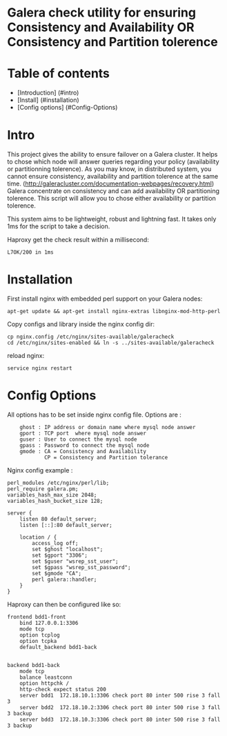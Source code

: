 Galera check utility for ensuring Consistency and Availability OR Consistency and Partition tolerence
=====================================================================================================

Table of contents
=================

 * [Introduction] (#intro)
 * [Install] (#installation)
 * [Config options] (#Config-Options)


Intro
=====

This project gives the ability to ensure failover on a Galera cluster. It helps to chose which node
will answer queries regarding your policy (availability or partitionning tolerence).
As you may know, in distributed system, you cannot ensure consistency, availability and partition
tolerence at the same time. (http://galeracluster.com/documentation-webpages/recovery.html)
Galera concentrate on consistency and can add availability OR partitioning tolerence. This script will
 allow you to chose either availability or partition tolerence.

This system aims to be lightweight, robust and lightning fast. It takes only 1ms for the script to take a decision.


Haproxy get the check result within a millisecond:
```
L7OK/200 in 1ms
```


Installation
============

First install nginx with embedded perl support on your Galera nodes:

```
apt-get update && apt-get install nginx-extras libnginx-mod-http-perl
```

Copy configs and library inside the nginx config dir:

```
cp nginx.config /etc/nginx/sites-available/galeracheck
cd /etc/nginx/sites-enabled && ln -s ../sites-available/galeracheck
```

reload nginx:
```
service nginx restart
```

Config Options
==============

All options has to be set inside nginx config file.
Options are :

```
    ghost : IP address or domain name where mysql node answer
    gport : TCP port  where mysql node answer
    guser : User to connect the mysql node
    gpass : Password to connect the mysql node
    gmode : CA = Consistency and Availability
            CP = Consistency and Partition tolerance
```

Nginx config example :

```
perl_modules /etc/nginx/perl/lib;
perl_require galera.pm;
variables_hash_max_size 2048;
variables_hash_bucket_size 128;

server {
    listen 80 default_server;
    listen [::]:80 default_server;

    location / {
        access_log off;
        set $ghost "localhost";
        set $gport "3306";
        set $guser "wsrep_sst_user";
        set $gpass "wsrep_sst_password";
        set $gmode "CA";
        perl galera::handler;
    }
}
```

Haproxy can then be configured like so:

```
frontend bdd1-front
    bind 127.0.0.1:3306
    mode tcp
    option tcplog
    option tcpka
    default_backend bdd1-back


backend bdd1-back
    mode tcp
    balance leastconn
    option httpchk /
    http-check expect status 200
    server bdd1  172.18.10.1:3306 check port 80 inter 500 rise 3 fall 3
    server bdd2  172.18.10.2:3306 check port 80 inter 500 rise 3 fall 3 backup
    server bdd3  172.18.10.3:3306 check port 80 inter 500 rise 3 fall 3 backup
```
